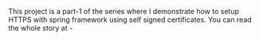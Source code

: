 This project is a part-1 of the series where I demonstrate how to setup HTTPS with spring framework using self signed certificates.
You can read the whole story at - 